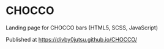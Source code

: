 # CHOCCO
Landing page for CHOCCO bars (HTML5, SCSS, JavaScript)

Published at https://divby0jutsu.github.io/CHOCCO/
